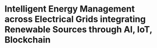 # Intelligent Energy Management across Electrical Grids integrating Renewable Sources through AI, IoT, Blockchain
